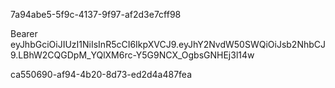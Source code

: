 7a94abe5-5f9c-4137-9f97-af2d3e7cff98

Bearer eyJhbGciOiJIUzI1NiIsInR5cCI6IkpXVCJ9.eyJhY2NvdW50SWQiOiJsb2NhbCJ9.LBhW2CQGDpM_YQlXM6rc-Y5G9NCX_OgbsGNHEj3l14w

ca550690-af94-4b20-8d73-ed2d4a487fea
